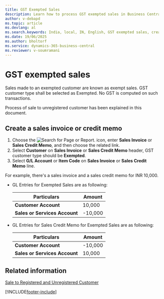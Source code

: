 ```yaml
---
title: GST Exempted Sales
description: Learn how to process GST exempted sales in Business Central, including creating sales invoices and credit memos for exempt customers in India.
author: v-debapd
ms.topic: article
ms.devlang: al
ms.search.keywords: India, local, IN, English, GST exempted sales, create sales invoice, create sales credit memo
ms.date: 19/06/2025
ms.author: bholtorf
ms.service: dynamics-365-business-central
ms.reviewer: v-soumramani
---
```


# GST exempted sales

Sales made to an exempted customer are known as exempt sales. GST customer type shall be selected as Exempted. No GST is computed on such transactions.

Process of sale to unregistered customer has been explained in this document.

## Create a sales invoice or credit memo

1. Choose the ![Search for Page or Report.](image/search_small.png "Search for Page or Report icon") icon, enter **Sales Invoice** or **Sales Credit Memo**, and then choose the related link.
1. Select **Customer** on **Sales Invoice** or **Sales Credit Memo** header, GST customer type should be **Exempted**.
1. Select **G/L Account** or **Item Code** on **Sales Invoice** or **Sales Credit Memo** line.

For example, there's a sales invoice and a sales credit memo for INR 10,000.

- GL Entries for Exempted Sales are as following:

    |Particulars|Amount|
    |----------------------------------|---------------------------------------|  
    |**Customer Account**|10,000|  
    |**Sales or Services Account**|-10,000|

- GL Entries for Sales Credit Memo for Exempted Sales are as following:

    |Particulars|Amount|
    |----------------------------------|---------------------------------------|  
    |**Customer Account**|-10,000|  
    |**Sales or Services Account**|10,000|

## Related information

[Sale to Registered and Unregistered Customer](GST-Sale-to-Registered-Unregistered-Customer.md)

[!INCLUDE[footer-include](../../includes/footer-banner.md)]
